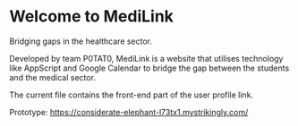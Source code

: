# Welcome to MediLink
Bridging gaps in the healthcare sector.

Developed by team P0TAT0, MediLink is a website that utilises technology like AppScript and Google Calendar to bridge the gap between the students and the medical sector. 

The current file contains the front-end part of the user profile link. 

Prototype: https://considerate-elephant-l73tx1.mystrikingly.com/
